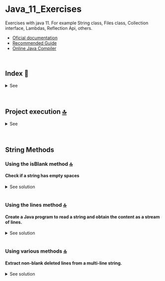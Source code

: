 # Java_11_Exercises 
Exercises with java 11. For example String class,  Files class, Collection interface, Lambdas, Reflection Api, others.

* [Oficial documentation](https://docs.oracle.com/en/java/javase/11/)
* [Recommended Guide](https://www.baeldung.com/java-11-new-features)
* [Online Java Compiler](https://www.jdoodle.com/online-java-compiler) 

 <br>

<!------Start Index----->

## Index 📜

<details>
 <summary> See </summary>
 <br>
  
### String Methods
* [Using the isBlank method.](#using-the-isblank-method-)
* [Using the lines method.](#using-the-lines-method-)
* [Using various methods](#using-various-methods)

<br>

</details>

<!------Stop Index----->

<br>

<br>


## Project execution [🔝](#index-)

<details>
  <summary>See</summary>
<br>
  
<br>

</details>


<br>

<br>

## String Methods 

### Using the isBlank method [🔝](#index-)

#### Check if a string has empty spaces
<details>
  <summary>See solution</summary>
 <br>


* [isBlank method](https://docs.oracle.com/en/java/javase/11/docs/api/java.base/java/lang/String.html#isBlank())

#### Code
 ```java
public class TestClass {
    public static void main(String args[]) {
        
        /**
         * public boolean isBlank()

Returns true if the string is empty or contains only white space codepoints, otherwise false.

Returns:
    true if the string is empty or contains only white space codepoints, otherwise false
Since:
    11
See Also:
    Character.isWhitespace(int) 
         * 
         */
        
        
     String firstString = "First String to test";

      System.out.println("First String : "+firstString.isBlank());
      
           String secondString = " ";

      System.out.println("Second String : "+secondString.isBlank());
      
                String thirdString = "";

      System.out.println("Third String : "+thirdString.isBlank());

    }
}
 ```

#### Console
 ```java
First String : false
Second String : true
Third String : true

 ```

<br>

</details>



<br>



### Using the lines method [🔝](#index-)

#### Create a Java program to read a string and obtain the content as a stream of lines.
<details>
  <summary>See solution</summary>
 <br>


* [lines method exercises](https://howtodoinjava.com/java11/string-to-stream-of-lines/)

#### Code
 ```java
import java.util.stream.Stream;
 
public class Main 
{
  public static void main(String[] args) 
  {
    try
    {
      String str = "A \n B \n C \n D"; 
 
      Stream<String> lines = str.lines();
 
      lines.forEach(System.out::println);
    } 
    catch (Error e) 
    {
      e.printStackTrace();
    }
  }
}
 ```

#### Console
 ```java
A 
 B 
 C 
 D


 ```

<br>

</details>

<br>



### Using various methods [🔝](#index-)

#### Extract non-blank deleted lines from a multi-line string.
<details>
  <summary>See solution</summary>
 <br>


* [Using various methods](https://www.baeldung.com/java-11-new-features)

#### Code
 ```java
public class ExampleClass {
    public static void main(String args[]) {
    String multilineString = "Baeldung helps \n \n developers \n explore Java.";
List<String> lines = multilineString.lines()
 .filter(line -> !line.isBlank())
 .map(String::strip)
 .collect(Collectors.toList());
assertThat(lines).containsExactly("Baeldung helps", "developers", "explore Java.");
    }
}
 ```

#### Console
 ```java

 ```

<br>

</details>



<br>

